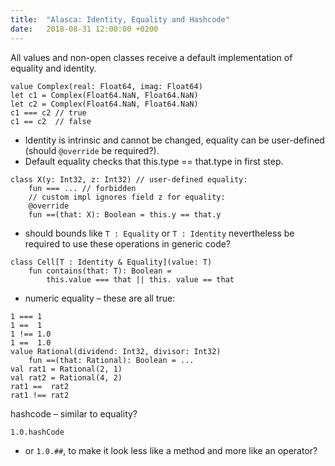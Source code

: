 ```yaml
---
title:  "Alasca: Identity, Equality and Hashcode"
date:   2018-08-31 12:00:00 +0200
---
```


All values and non-open classes receive a default implementation of equality and identity.

```
value Complex(real: Float64, imag: Float64)
let c1 = Complex(Float64.NaN, Float64.NaN)
let c2 = Complex(Float64.NaN, Float64.NaN)
c1 === c2 // true
c1 == c2  // false
```

- Identity is intrinsic and cannot be changed, equality can be user-defined (should `@override` be required?).
- Default equality checks that this.type == that.type in first step.

```
class X(y: Int32, z: Int32) // user-defined equality:
	fun === ... // forbidden
	// custom impl ignores field z for equality:
	@override
	fun ==(that: X): Boolean = this.y == that.y
```

 - should bounds like `T : Equality` or `T : Identity` nevertheless be required to use these operations in generic code?

```
class Cell[T : Identity & Equality](value: T)
	fun contains(that: T): Boolean =
		this.value === that || this. value == that
```

 - numeric equality – these are all true:

```
1 === 1
1 ==  1
1 !== 1.0
1 ==  1.0
value Rational(dividend: Int32, divisor: Int32)
	fun ==(that: Rational): Boolean = ...
val rat1 = Rational(2, 1)
val rat2 = Rational(4, 2)
rat1 ==  rat2
rat1 !== rat2
```

hashcode – similar to equality?
```
1.0.hashCode
```
- or `1.0.##`, to make it look less like a method and more like an operator?
